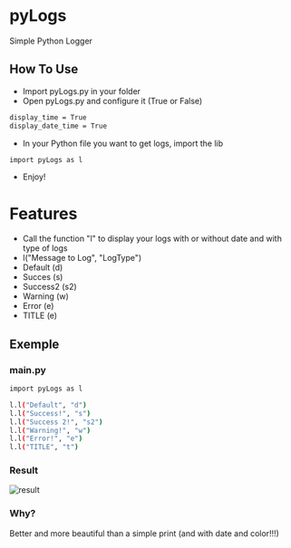 # pyLogs
Simple Python Logger

## How To Use
- Import pyLogs.py in your folder
- Open pyLogs.py and configure it (True or False)
```sh
display_time = True
display_date_time = True
```
- In your Python file you want to get logs, import the lib
```sh
import pyLogs as l
```
- Enjoy!

# Features
- Call the function "l" to display your logs with or without date and with type of logs
- l("Message to Log", "LogType")
- Default (d)
- Succes (s)
- Success2 (s2)
- Warning (w)
- Error (e)
- TITLE (e)

## Exemple
### main.py
```sh
import pyLogs as l

l.l("Default", "d")
l.l("Success!", "s")
l.l("Success 2!", "s2")
l.l("Warning!", "w")
l.l("Error!", "e")
l.l("TITLE", "t")
```
### Result
![result](https://www.zupimages.net/up/22/11/namx.png)

### Why?
Better and more beautiful than a simple print (and with date and color!!!)
